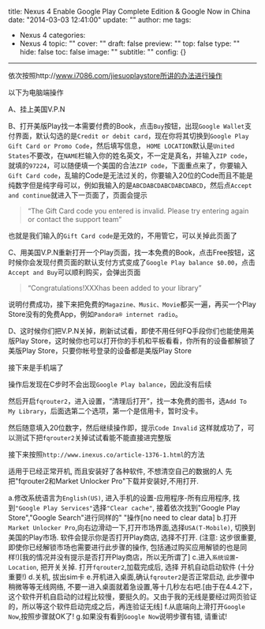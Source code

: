 title: Nexus 4 Enable Google Play Complete Edition &amp; Google Now in China
date: "2014-03-03 12:41:00"
update: ""
author: me
tags:
- Nexus 4
categories:
- Nexus 4
topic: ""
cover: ""
draft: false
preview: ""
top: false
type: ""
hide: false
toc: false
image: ""
subtitle: ""
config: {}


---



依次按照http://www.i7086.com/jiesuoplaystore所讲的办法进行操作

以下为电脑端操作

A、挂上美国V.P.N

B、打开美版Play找一本需要付费的Book，点击`Buy`按钮，出现`Google Wallet`支付界面，默认勾选的是`Credit or debit card`，现在你将其切换到`Google Play Gift Card or Promo Code`，然后填写信息， `HOME LOCATION`默认是`United States`不要改，在`NAME`栏输入你的姓名英文，不一定是真名，并输入`ZIP code`，就填的`97224`，可以随便填一个美国的合法`ZIP code`，下面重点来了，你要输入`Gift Card code`，乱输的Code是无法过关的，你要输入20位的Code而且不能是纯数字但是纯字母可以，例如我输入的是`ABCDABCDABCDABCDABCD`，然后点`Accept and continue`就进入下一页面了，页面会提示
> “The Gift Card code you entered is invalid. Please try entering again or contact the support team”

也就是我们输入的`Gift Card code`是无效的，不用管它，可以关掉此页面了

C、用美国V.P.N重新打开一个Play页面，找一本免费的Book，点击Free按钮，这时候你会发现付费页面的默认支付方式变成了`Google Play balance $0.00`，点击`Accept and Buy`可以顺利购买，会弹出页面

> “Congratulations!XXXhas been added to your library”

说明付费成功，接下来把免费的`Magazine、Music、Movie`都买一遍，再买一个Play Store没有的免费App，例如`Pandora® internet radio`。

D、这时候你们把V.P.N关掉，刷新试试看，即使不用任何FQ手段你们也能使用美版Play Store，这时候你也可以打开你的手机和平板看看，你所有的设备都解锁了美版Play Store，只要你帐号登录的设备都是美版Play Store

接下来是手机端了

操作后发现在C步时不会出现`Google Play balance`，因此没有后续

然后开启`fqrouter2`，进入设置，“清理后打开”，找一本免费的图书，选`Add To My Library`，后面选第二个选项，第一个是信用卡，暂时没卡。

然后随意填入20位数字，然后继续操作即，提示`Code Invalid` 这样就成功了，可以测试下把`fqrouter2`关掉试试看能不能直接进完整版



接下来按照`http://www.inexus.co/article-1376-1.html`的方法

适用于已经正常开机, 而且安装好了各种软件, 不想清空自己的数据的人
先把"fqrouter2和Market Unlocker Pro"下载并安装好,不用打开.

a.修改系统语言为`English(US)`, 进入手机的设置-应用程序-所有应用程序, 找到`"Google Play Services"`选择`"Clear cache"`, 接着依次找到"Google Play Store","Google Search"进行同样的" "操作[no need to clear data]</span>
b.打开`Market Unlocker Pro`,向右边滑动一下,打开市场界面,选择`USA(T-Mobile)`, 切换到美国的Play市场. 软件会提示你是否打开Play商店, 选择不打开</span>. (注意: 这步很重要,即使你已经解锁市场也需要进行此步骤的操作, 包括通过购买应用解锁的也是同样!)[我的情况并没有提示是否打开Play商店，所以无所谓了]
c.进入`系统设置`-`Location`, 把开关关掉. 打开`fqrouter2`,加载完成后, 选择 开机自动启动软件 (十分重要!)
d.关机, 拔出sim卡
e.开机进入桌面,确认`fqrouter2`是否正常启动, 此步骤中稍微等等无线网络, 不要一进入桌面就着急设置,等十几秒左右吧.[由于在4.4.2下，这个软件开机自启动的过程比较慢，要挺久的。又由于我的无线是要经过网页验证的，所以等这个软件启动完成之后，再连验证无线]
f.从底端向上滑打开`Google Now`,按照步骤就OK了!
g.如果没有看到`Google Now`说明步骤有错, 请重试!
